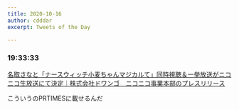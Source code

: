 ```yaml
---
title: 2020-10-16
author: cdddar
excerpt: Tweets of the Day

---
```


### 19:33:33

[名取さなと「ナースウィッチ小麦ちゃんマジカルて」同時視聴＆一挙放送がニコニコ生放送にて決定｜株式会社ドワンゴ　ニコニコ事業本部のプレスリリース ](https://prtimes.jp/main/html/rd/p/000000112.000056982.html)

こういうのPRTIMESに載せるんだ

